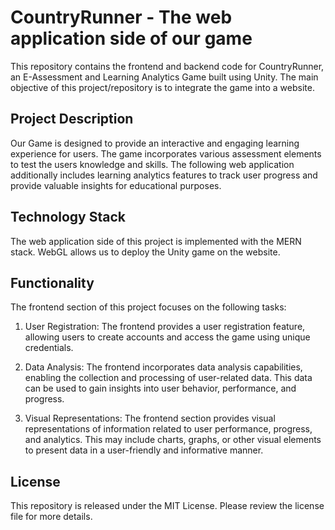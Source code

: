 # CountryRunner - The web application side of our game

This repository contains the frontend and backend code for CountryRunner, an E-Assessment and Learning Analytics Game built using Unity. The main objective of this project/repository is to integrate the game into a website.

## Project Description

Our Game is designed to provide an interactive and engaging learning experience for users. The game incorporates various assessment elements to test the users knowledge and skills. The following web application additionally includes learning analytics features to track user progress and provide valuable insights for educational purposes.

## Technology Stack

The web application side of this project is implemented with the MERN stack. WebGL allows us to deploy the Unity game on the website.

## Functionality

The frontend section of this project focuses on the following tasks:

1. User Registration: The frontend provides a user registration feature, allowing users to create accounts and access the game using unique credentials.

2. Data Analysis: The frontend incorporates data analysis capabilities, enabling the collection and processing of user-related data. This data can be used to gain insights into user behavior, performance, and progress.

3. Visual Representations: The frontend section provides visual representations of information related to user performance, progress, and analytics. This may include charts, graphs, or other visual elements to present data in a user-friendly and informative manner.

## License

This repository is released under the MIT License. Please review the license file for more details.
